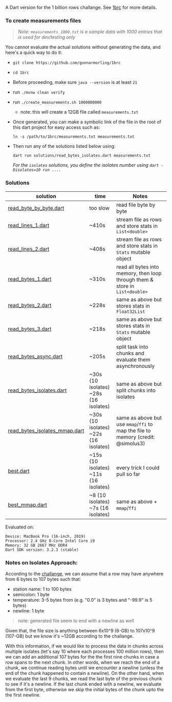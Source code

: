 A Dart version for the 1 billion rows challange. See [1brc][] for more details.


### To create measurements files 

> _Note: `measurements_1000.txt` is a sample data with 1000 entries that is used for dev/testing only_

You cannot evaluate the actual solutions without generating the data, and here's a quick way to do it:
- `git clone https://github.com/gunnarmorling/1brc`
- `cd 1brc`
- Before proceeding, make sure `java --version` is at least `21`
- run `./mvnw clean verify`
- run `./create_measurements.sh 1000000000`
    - note: this will create a 12GB file called `measurements.txt`
- Once generated, you can make a symbolic link of the file in the root of this dart project for easy access such as:
    ```
    ln -s /path/to/1brc/measurements.txt measurements.txt
    ```

- Then run any of the solutions listed below using: 
    ```
    dart run solutions/read_bytes_isolates.dart measurements.txt
    ```
    _For the `isolates` solutions, you define the isolates number using `dart -Disolates=10 run ....`_

### Solutions

| solution                                                               | time                                        | Notes                                                                                      |
|------------------------------------------------------------------------|---------------------------------------------|--------------------------------------------------------------------------------------------|
[read_byte_by_byte.dart](solutions/read_byte_by_byte.dart)               | too slow                                    | read file byte by byte                                                                     |
[read_lines_1.dart](solutions/read_lines_1.dart)                         | ~410s                                       | stream file as rows and store stats in `List<double>`                                      |
[read_lines_2.dart](solutions/read_lines_2.dart)                         | ~408s                                       | stream file as rows and store stats in `Stats` mutable object                              |
[read_bytes_1.dart](solutions/read_bytes_1.dart)                         | ~310s                                       | read all bytes into memory, then loop through them & store in `List<double>`               |
[read_bytes_2.dart](solutions/read_bytes_2.dart)                         | ~228s                                       | same as above but stores stats in `Float32List`                                            |
[read_bytes_3.dart](solutions/read_bytes_3.dart)                         | ~218s                                       | same as above but stores stats in `Stats` mutable object                                   |
[read_bytes_async.dart](solutions/read_bytes_async.dart)                 | ~205s                                       | split task into chunks and evaluate them asynchronously                                    |
[read_bytes_isolates.dart](solutions/read_bytes_isolates.dart)           | ~30s (10 isolates) <br> ~28s (16 isolates)  | same as above but split chunks into isolates                                               |
[read_bytes_isolates_mmap.dart](solutions/read_bytes_isolates_mmap.dart) | ~30s (10 isolates) <br> ~22s (16 isolates)  | same as above but use `mmap`/`ffi` to map the file to memory (credit: @simolus3)           |
[best.dart](solutions/best.dart)                                         | ~15s (10 isolates) <br> ~11s (16 isolates)  | every trick I could pull so far                                                            |
[best_mmap.dart](solutions/best_mmap.dart)                               | ~8 (10 isolates) <br> ~7s (16 isolates)     | same as above + `mmap`/`ffi`                                                               |

Evaluated on:
```
Device: MacBook Pro (16-inch, 2019)
Processor: 2.4 GHz 8-Core Intel Core i9
Memory: 32 GB 2667 MHz DDR4
Dart SDK version: 3.2.3 (stable) 
```

### Notes on Isolates Approach:
According to the [challange][1brc], we can assume that a row may have anywhere from 6 bytes to 107 bytes such that:

- station name: 1 to 100 bytes
- semicolon: 1 byte
- temperature: 3-5 bytes from (e.g. "0.0" is 3 bytes and "-99.9" is 5 bytes)
- newline: 1 byte 

> note: generated file seem to end with a newline as well

Given that, the file size is anything between 6x10^9 (6-GB) to 107x10^9 (107-GB) but we know it's ~12GB according to the challange.

With this information, if we would like to process the data in chunks across multiple isolates (let's say 10 where each processes 100 million rows), then we can add an additional 107 bytes for the the first nine chunks in case a row spans to the next chunk. In other words, when we reach the end of a chunk, we continue reading bytes until we encounter a newline (unless the end of the chunk happened to contain a newline). On the other hand, when we evaluate the last 9 chunks, we read the last byte of the previous chunk to see if it's a newline. If the last chunk ended with a newline, we evaluate from the first byte, otherwise we skip the initial bytes of the chunk upto the the first newline.


<!-- Ref -->
[1brc]: https://github.com/gunnarmorling/1brc


